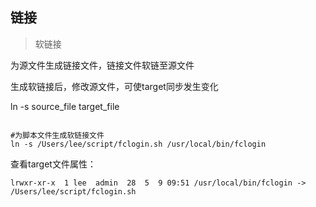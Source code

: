 ## 链接

> 软链接

为源文件生成链接文件，链接文件软链至源文件

生成软链接后，修改源文件，可使target同步发生变化

ln -s source_file target_file

```

#为脚本文件生成软链接文件
ln -s /Users/lee/script/fclogin.sh /usr/local/bin/fclogin

```

查看target文件属性：

```
lrwxr-xr-x  1 lee  admin  28  5  9 09:51 /usr/local/bin/fclogin -> /Users/lee/script/fclogin.sh

```




